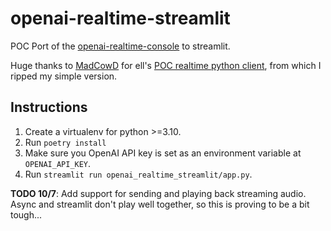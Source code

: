 # openai-realtime-streamlit
POC Port of the [openai-realtime-console](https://github.com/openai/openai-realtime-console?tab=readme-ov-file) to streamlit.

Huge thanks to [MadCowD](https://github.com/MadcowD) for ell's [POC realtime python client](https://github.com/MadcowD/ell/tree/main/x/openai_realtime), from which I ripped my simple version.

## Instructions ##
1. Create a virtualenv for python >=3.10.
2. Run `poetry install`
3. Make sure you OpenAI API key is set as an environment variable at `OPENAI_API_KEY`.
4. Run `streamlit run openai_realtime_streamlit/app.py`.

**TODO 10/7**: Add support for sending and playing back streaming audio.  Async and streamlit don't play well together, so this is proving to be a bit tough...

